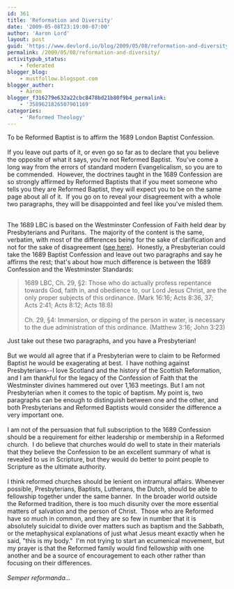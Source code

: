 ```yaml
---
id: 361
title: 'Reformation and Diversity'
date: '2009-05-08T23:19:00-07:00'
author: 'Aaron Lord'
layout: post
guid: 'https://www.devlord.io/blog/2009/05/08/reformation-and-diversity/'
permalink: /2009/05/08/reformation-and-diversity/
activitypub_status:
    - federated
blogger_blog:
    - mustfollow.blogspot.com
blogger_author:
    - Aaron
blogger_f316279e632a22cbc8478bd21b80f9b4_permalink:
    - '3589621826507901169'
categories:
    - 'Reformed Theology'
---
```


To be Reformed Baptist is to affirm the 1689 London Baptist Confession.<br /><br />If you leave out parts of it, or even go so far as to declare that you believe the opposite of what it says, you're not Reformed Baptist.  You've come a long way from the errors of standard modern Evangelicalism, so you are to be commended.  However, the doctrines taught in the 1689 Confession are so strongly affirmed by Reformed Baptists that if you meet someone who tells you they are Reformed Baptist, they will expect you to be on the same page about all of it.  If you go on to reveal your disagreement with a whole two paragraphs, they will be disappointed and feel like you've misled them.<div><br /><div></div><div>The 1689 LBC is based on the Westminster Confession of Faith held dear by Presbyterians and Puritans.  The majority of the content is the same, verbatim, with most of the differences being for the sake of clarification and not for the sake of disagreement (<a href="http://www.proginosko.com/docs/wcf_lbcf.html">see here</a>).  Honestly, a Presbyterian could take the 1689 Baptist Confession and leave out two paragraphs and say he affirms the rest; that's about how much difference is between the 1689 Confession and the Westminster Standards:</div><div></div><blockquote>1689 LBC, Ch. 29, §2: Those who do actually profess repentance towards God, faith in, and obedience to, our Lord Jesus Christ, are the only proper subjects of this ordinance. (Mark 16:16; Acts 8:36, 37; Acts 2:41; Acts 8:12; Acts 18:8)<br /><br />Ch. 29, §4: Immersion, or dipping of the person in water, is necessary to the due administration of this ordinance. (Matthew 3:16; John 3:23)</blockquote><div></div><div>Just take out these two paragraphs, and you have a Presbyterian!<br /><br /><a href="http://clothing.cafepress.com/item/reformed-baptist-sweatshirt/13668514" target="_blank" rel="noopener"><img src="http://1.bp.blogspot.com/_OZWxOfjIgdA/SgTFuR5pnNI/AAAAAAAAGj4/HJHZ8w5Bg70/s200/jitcrunch.aspx.jpg" border="0" alt="" /></a>But we would all agree that if a Presbyterian were to claim to be Reformed Baptist he would be exagerating at best.  I have nothing against Presbyterians--I love Scotland and the history of the Scottish Reformation, and I am thankful for the legacy of the Confession of Faith that the Westminster divines hammered out over 1,163 meetings. But I am not Presbyterian when it comes to the topic of baptism. My point is, two paragraphs can be enough to distinguish between one and the other, and both Presbyterians and Reformed Baptists would consider the difference a very important one.<br /><br />I am not of the persuasion that full subscription to the 1689 Confession should be a requirement for either leadership or membership in a Reformed church.  I do believe that churches would do well to state in their materials that they believe the Confession to be an excellent summary of what is revealed to us in Scripture, but they would do better to point people to Scripture as the ultimate authority.<br /><br />I think reformed churches should be lenient on intramural affairs.  Whenever possible, Presbyterians, Baptists, Lutherans, the Dutch, should be able to fellowship together under the same banner.  In the broader world outside the Reformed tradition, there is too much disunity over the more essential matters of salvation and the person of Christ.  Those who are Reformed have so much in common, and they are so few in number that it is absolutely suicidal to divide over matters such as baptism and the Sabbath, or the metaphysical explanations of just what Jesus meant exactly when he said, "this is my body."  I'm not trying to start an ecumenical movement, but my prayer is that the Reformed family would find fellowship with one another and be a source of encouragement to each other rather than focusing on their differences.<br /><br /><em>Semper reformanda...</em></div></div><div class="blogger-post-footer"><img width='1' height='1' src='' alt='' /></div>
